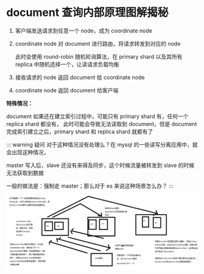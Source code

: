 # document 查询内部原理图解揭秘

1. 客户端发送请求到任意一个 node，成为 coordinate node
2. coordinate node 对 document 进行路由，将请求转发到对应的 node

    此时会使用 round-robin 随机轮询算法，在 primary shard 以及其所有 replica 中随机选择一个，让读请求负载均衡
3. 接收请求的 node 返回 document 给 coordinate node
4. coordinate node 返回 document 给客户端

**特殊情况：**

document 如果还在建立索引过程中，可能只有 primary shard 有，任何一个 replica shard 都没有，
此时可能会导致无法读取到 document，但是 document 完成索引建立之后，primary shard 和 replica shard 就都有了

::: warning 疑问
对于这种情况没有处理么？在 mysql 的一些读写分离应用中，就会出现这种情况，

master 写入后，slave 还没有来得及同步，这个时候流量被转发到 slave 的时候无法获取到数据

一般的做法是：强制走 master；那么对于 es 来说这种场景怎么办？
:::


![](./assets/markdown-img-paste-20190106221035878.png)
